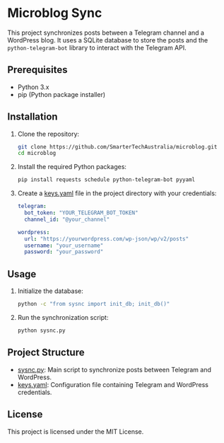 # Microblog Sync

This project synchronizes posts between a Telegram channel and a WordPress blog. It uses a SQLite database to store the posts and the `python-telegram-bot` library to interact with the Telegram API.

## Prerequisites

- Python 3.x
- pip (Python package installer)

## Installation

1. Clone the repository:

    ```sh
    git clone https://github.com/SmarterTechAustralia/microblog.git
    cd microblog
    ```

2. Install the required Python packages:

    ```sh
    pip install requests schedule python-telegram-bot pyyaml
    ```

3. Create a [keys.yaml](http://_vscodecontentref_/0) file in the project directory with your credentials:

    ```yaml
    telegram:
      bot_token: "YOUR_TELEGRAM_BOT_TOKEN"
      channel_id: "@your_channel"

    wordpress:
      url: "https://yourwordpress.com/wp-json/wp/v2/posts"
      username: "your_username"
      password: "your_password"
    ```

## Usage

1. Initialize the database:

    ```sh
    python -c "from sysnc import init_db; init_db()"
    ```

2. Run the synchronization script:

    ```sh
    python sysnc.py
    ```

## Project Structure

- [sysnc.py](http://_vscodecontentref_/1): Main script to synchronize posts between Telegram and WordPress.
- [keys.yaml](http://_vscodecontentref_/2): Configuration file containing Telegram and WordPress credentials.

## License

This project is licensed under the MIT License.